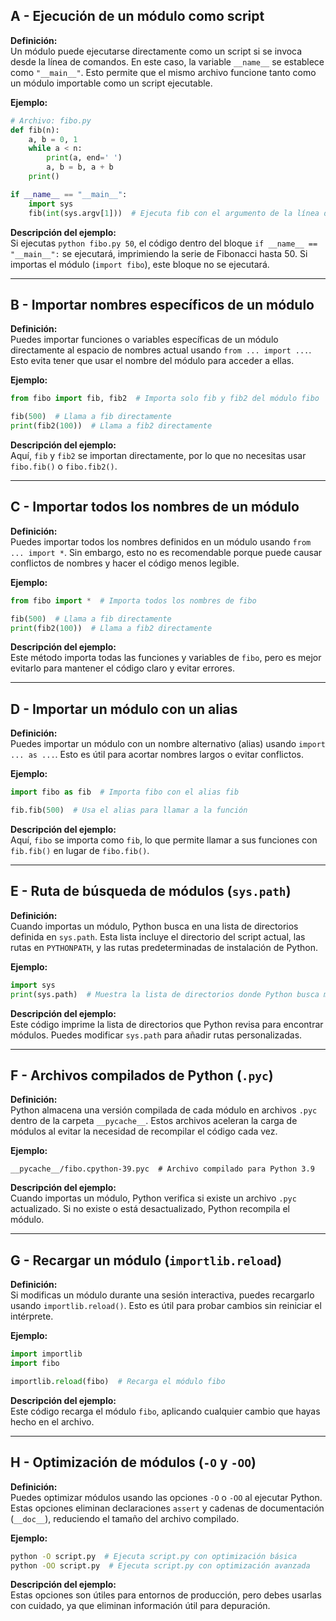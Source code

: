 ## A - Ejecución de un módulo como script

**Definición:**  
Un módulo puede ejecutarse directamente como un script si se invoca desde la línea de comandos. En este caso, la variable `__name__` se establece como `"__main__"`. Esto permite que el mismo archivo funcione tanto como un módulo importable como un script ejecutable.

**Ejemplo:**

```python
# Archivo: fibo.py
def fib(n):
    a, b = 0, 1
    while a < n:
        print(a, end=' ')
        a, b = b, a + b
    print()

if __name__ == "__main__":
    import sys
    fib(int(sys.argv[1]))  # Ejecuta fib con el argumento de la línea de comandos
```

**Descripción del ejemplo:**  
Si ejecutas `python fibo.py 50`, el código dentro del bloque `if __name__ == "__main__":` se ejecutará, imprimiendo la serie de Fibonacci hasta 50. Si importas el módulo (`import fibo`), este bloque no se ejecutará.

---

## B - Importar nombres específicos de un módulo

**Definición:**  
Puedes importar funciones o variables específicas de un módulo directamente al espacio de nombres actual usando `from ... import ...`. Esto evita tener que usar el nombre del módulo para acceder a ellas.

**Ejemplo:**

```python
from fibo import fib, fib2  # Importa solo fib y fib2 del módulo fibo

fib(500)  # Llama a fib directamente
print(fib2(100))  # Llama a fib2 directamente
```

**Descripción del ejemplo:**  
Aquí, `fib` y `fib2` se importan directamente, por lo que no necesitas usar `fibo.fib()` o `fibo.fib2()`.

---

## C - Importar todos los nombres de un módulo

**Definición:**  
Puedes importar todos los nombres definidos en un módulo usando `from ... import *`. Sin embargo, esto no es recomendable porque puede causar conflictos de nombres y hacer el código menos legible.

**Ejemplo:**

```python
from fibo import *  # Importa todos los nombres de fibo

fib(500)  # Llama a fib directamente
print(fib2(100))  # Llama a fib2 directamente
```

**Descripción del ejemplo:**  
Este método importa todas las funciones y variables de `fibo`, pero es mejor evitarlo para mantener el código claro y evitar errores.

---

## D - Importar un módulo con un alias

**Definición:**  
Puedes importar un módulo con un nombre alternativo (alias) usando `import ... as ...`. Esto es útil para acortar nombres largos o evitar conflictos.

**Ejemplo:**

```python
import fibo as fib  # Importa fibo con el alias fib

fib.fib(500)  # Usa el alias para llamar a la función
```

**Descripción del ejemplo:**  
Aquí, `fibo` se importa como `fib`, lo que permite llamar a sus funciones con `fib.fib()` en lugar de `fibo.fib()`.

---

## E - Ruta de búsqueda de módulos (`sys.path`)

**Definición:**  
Cuando importas un módulo, Python busca en una lista de directorios definida en `sys.path`. Esta lista incluye el directorio del script actual, las rutas en `PYTHONPATH`, y las rutas predeterminadas de instalación de Python.

**Ejemplo:**

```python
import sys
print(sys.path)  # Muestra la lista de directorios donde Python busca módulos
```

**Descripción del ejemplo:**  
Este código imprime la lista de directorios que Python revisa para encontrar módulos. Puedes modificar `sys.path` para añadir rutas personalizadas.

---

## F - Archivos compilados de Python (`.pyc`)

**Definición:**  
Python almacena una versión compilada de cada módulo en archivos `.pyc` dentro de la carpeta `__pycache__`. Estos archivos aceleran la carga de módulos al evitar la necesidad de recompilar el código cada vez.

**Ejemplo:**

```
__pycache__/fibo.cpython-39.pyc  # Archivo compilado para Python 3.9
```

**Descripción del ejemplo:**  
Cuando importas un módulo, Python verifica si existe un archivo `.pyc` actualizado. Si no existe o está desactualizado, Python recompila el módulo.

---

## G - Recargar un módulo (`importlib.reload`)

**Definición:**  
Si modificas un módulo durante una sesión interactiva, puedes recargarlo usando `importlib.reload()`. Esto es útil para probar cambios sin reiniciar el intérprete.

**Ejemplo:**

```python
import importlib
import fibo

importlib.reload(fibo)  # Recarga el módulo fibo
```

**Descripción del ejemplo:**  
Este código recarga el módulo `fibo`, aplicando cualquier cambio que hayas hecho en el archivo.

---

## H - Optimización de módulos (`-O` y `-OO`)

**Definición:**  
Puedes optimizar módulos usando las opciones `-O` o `-OO` al ejecutar Python. Estas opciones eliminan declaraciones `assert` y cadenas de documentación (`__doc__`), reduciendo el tamaño del archivo compilado.

**Ejemplo:**

```bash
python -O script.py  # Ejecuta script.py con optimización básica
python -OO script.py  # Ejecuta script.py con optimización avanzada
```

**Descripción del ejemplo:**  
Estas opciones son útiles para entornos de producción, pero debes usarlas con cuidado, ya que eliminan información útil para depuración.
